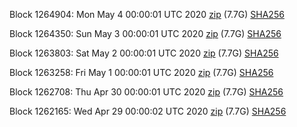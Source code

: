 Block 1264904: Mon May  4 00:00:01 UTC 2020 [zip](https://dash-bootstrap.ams3.digitaloceanspaces.com/mainnet/2020-05-04/bootstrap.dat.zip) (7.7G) [SHA256](https://dash-bootstrap.ams3.digitaloceanspaces.com/mainnet/2020-05-04/sha256.txt)

Block 1264350: Sun May  3 00:00:01 UTC 2020 [zip](https://dash-bootstrap.ams3.digitaloceanspaces.com/mainnet/2020-05-03/bootstrap.dat.zip) (7.7G) [SHA256](https://dash-bootstrap.ams3.digitaloceanspaces.com/mainnet/2020-05-03/sha256.txt)

Block 1263803: Sat May  2 00:00:01 UTC 2020 [zip](https://dash-bootstrap.ams3.digitaloceanspaces.com/mainnet/2020-05-02/bootstrap.dat.zip) (7.7G) [SHA256](https://dash-bootstrap.ams3.digitaloceanspaces.com/mainnet/2020-05-02/sha256.txt)

Block 1263258: Fri May  1 00:00:01 UTC 2020 [zip](https://dash-bootstrap.ams3.digitaloceanspaces.com/mainnet/2020-05-01/bootstrap.dat.zip) (7.7G) [SHA256](https://dash-bootstrap.ams3.digitaloceanspaces.com/mainnet/2020-05-01/sha256.txt)

Block 1262708: Thu Apr 30 00:00:01 UTC 2020 [zip](https://dash-bootstrap.ams3.digitaloceanspaces.com/mainnet/2020-04-30/bootstrap.dat.zip) (7.7G) [SHA256](https://dash-bootstrap.ams3.digitaloceanspaces.com/mainnet/2020-04-30/sha256.txt)

Block 1262165: Wed Apr 29 00:00:02 UTC 2020 [zip](https://dash-bootstrap.ams3.digitaloceanspaces.com/mainnet/2020-04-29/bootstrap.dat.zip) (7.7G) [SHA256](https://dash-bootstrap.ams3.digitaloceanspaces.com/mainnet/2020-04-29/sha256.txt)
